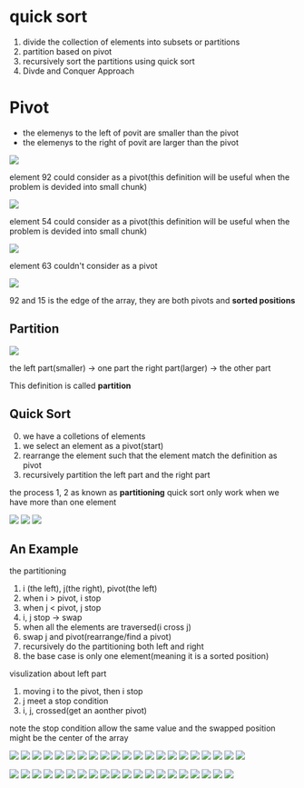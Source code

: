 # quick sort

1. divide the collection of elements into subsets or partitions
2. partition based on pivot
3. recursively sort the partitions using quick sort
4. Divde and Conquer Approach

# Pivot

* the elemenys to the left of povit are smaller than the pivot
* the elemenys to the right of povit are larger than the pivot

<img src='../asserts/75_1.png'></img>

element 92 could consider as a pivot(this definition will be useful when the problem is devided into small chunk)

<img src='../asserts/75_2.png'></img>

element 54 could consider as a pivot(this definition will be useful when the problem is devided into small chunk)

<img src='../asserts/75_3.png'></img>

element 63 couldn't consider as a pivot

<img src='../asserts/75_4.png'></img>

92 and 15 is the edge of the array, they are both pivots and **sorted positions**

## Partition

<img src='../asserts/75_5.png'></img>

the left part(smaller) -> one part
the right part(larger) -> the other part

This definition is called **partition**

## Quick Sort

0. we have a colletions of elements
1. we select an element as a pivot(start)
2. rearrange the element such that the element match the definition as pivot
3. recursively partition the left part and the right part

the process 1, 2 as known as **partitioning**
quick sort only work when we have more than one element

<img src='../asserts/75_6.png'></img>
<img src='../asserts/75_7.png'></img>
<img src='../asserts/75_8.png'></img>

## An Example

the partitioning

1. i (the left), j(the right), pivot(the left)
2. when i > pivot, i stop
3. when j < pivot, j stop
4. i, j stop -> swap
5. when all the elements are traversed(i cross j)
6. swap j and pivot(rearrange/find a pivot)
7. recursively do the partitioning both left and right
8. the base case is only one element(meaning it is a sorted position)

visulization about left part 

1. moving i to the pivot, then i stop
2. j meet a stop condition
3. i, j, crossed(get an aonther pivot)

  
note the stop condition allow the same value
and the swapped position might be the center of the array

<img src='../asserts/75_9.png'></img>
<img src='../asserts/75_10.png'></img>
<img src='../asserts/75_11.png'></img>
<img src='../asserts/75_12.png'></img>
<img src='../asserts/75_13.png'></img>
<img src='../asserts/75_14.png'></img>
<img src='../asserts/75_15.png'></img>
<img src='../asserts/75_16.png'></img>
<img src='../asserts/75_17.png'></img>
<img src='../asserts/75_18.png'></img>
<img src='../asserts/75_19.png'></img>
<img src='../asserts/75_20.png'></img>
<img src='../asserts/75_21.png'></img>
<img src='../asserts/75_22.png'></img>
<img src='../asserts/75_23.png'></img>
<img src='../asserts/75_24.png'></img>
<img src='../asserts/75_25.png'></img>
<img src='../asserts/75_26.png'></img>
<img src='../asserts/75_27.png'></img>
<img src='../asserts/75_28.png'></img>
<img src='../asserts/75_29.png'></img>

<img src='../asserts/75_30.png'></img>
<img src='../asserts/75_31.png'></img>
<img src='../asserts/75_32.png'></img>
<img src='../asserts/75_33.png'></img>
<img src='../asserts/75_34.png'></img>
<img src='../asserts/75_35.png'></img>
<img src='../asserts/75_36.png'></img>
<img src='../asserts/75_37.png'></img>
<img src='../asserts/75_38.png'></img>
<img src='../asserts/75_39.png'></img>
<img src='../asserts/75_40.png'></img>
<img src='../asserts/75_41.png'></img>
<img src='../asserts/75_42.png'></img>
<img src='../asserts/75_43.png'></img>
<img src='../asserts/75_44.png'></img>
<img src='../asserts/75_45.png'></img>
<img src='../asserts/75_46.png'></img>
<img src='../asserts/75_47.png'></img>
<img src='../asserts/75_48.png'></img>
<img src='../asserts/75_49.png'></img>
